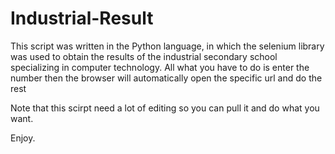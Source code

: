 # Industrial-Result
This script was written in the Python language, in which the selenium library was used to obtain the results of the industrial secondary school specializing in computer technology.
All what you have to do is enter the number then the browser will automatically open the specific url and do the rest

Note that this scirpt need a lot of editing so you can pull it and do what you want.

Enjoy.

